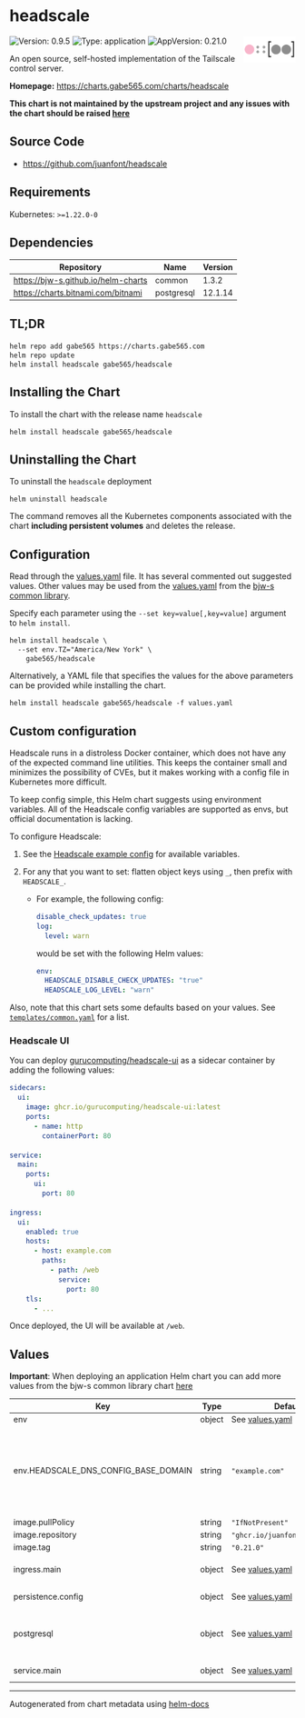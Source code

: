 # headscale

<img src="https://raw.githubusercontent.com/juanfont/headscale/56a7b1e34952c3e0306a134b2be9b4277f5d8d6e/docs/logo/headscale3-dots.svg" align="right" width="92" alt="headscale logo">

![Version: 0.9.5](https://img.shields.io/badge/Version-0.9.5-informational?style=flat)
![Type: application](https://img.shields.io/badge/Type-application-informational?style=flat)
![AppVersion: 0.21.0](https://img.shields.io/badge/AppVersion-0.21.0-informational?style=flat)

An open source, self-hosted implementation of the Tailscale control server.

**Homepage:** <https://charts.gabe565.com/charts/headscale>

**This chart is not maintained by the upstream project and any issues with the chart should be raised [here](https://github.com/gabe565/charts/issues/new?assignees=gabe565&labels=bug&template=bug_report.yaml&name=headscale&version=0.9.5)**

## Source Code

* <https://github.com/juanfont/headscale>

## Requirements

Kubernetes: `>=1.22.0-0`

## Dependencies

| Repository | Name | Version |
|------------|------|---------|
| <https://bjw-s.github.io/helm-charts> | common | 1.3.2 |
| <https://charts.bitnami.com/bitnami> | postgresql | 12.1.14 |

## TL;DR

```console
helm repo add gabe565 https://charts.gabe565.com
helm repo update
helm install headscale gabe565/headscale
```

## Installing the Chart

To install the chart with the release name `headscale`

```console
helm install headscale gabe565/headscale
```

## Uninstalling the Chart

To uninstall the `headscale` deployment

```console
helm uninstall headscale
```

The command removes all the Kubernetes components associated with the chart **including persistent volumes** and deletes the release.

## Configuration

Read through the [values.yaml](./values.yaml) file. It has several commented out suggested values.
Other values may be used from the [values.yaml](https://github.com/bjw-s/helm-charts/tree/main/charts/library/common/values.yaml) from the [bjw-s common library](https://github.com/bjw-s/helm-charts/tree/main/charts/library/common).

Specify each parameter using the `--set key=value[,key=value]` argument to `helm install`.

```console
helm install headscale \
  --set env.TZ="America/New York" \
    gabe565/headscale
```

Alternatively, a YAML file that specifies the values for the above parameters can be provided while installing the chart.

```console
helm install headscale gabe565/headscale -f values.yaml
```

## Custom configuration

Headscale runs in a distroless Docker container, which does not have any of the
expected command line utilities. This keeps the container small and minimizes the possibility of CVEs,
but it makes working with a config file in Kubernetes more difficult.

To keep config simple, this Helm chart suggests using environment variables.
All of the Headscale config variables are supported as envs, but official documentation is lacking.

To configure Headscale:

1. See the [Headscale example config](https://github.com/juanfont/headscale/blob/main/config-example.yaml) for available variables.

2. For any that you want to set: flatten object keys using `_`, then prefix with `HEADSCALE_`.
    - For example, the following config:
      ```yaml
      disable_check_updates: true
      log:
        level: warn
      ```
      would be set with the following Helm values:
      ```yaml
      env:
        HEADSCALE_DISABLE_CHECK_UPDATES: "true"
        HEADSCALE_LOG_LEVEL: "warn"
      ```

Also, note that this chart sets some defaults based on your values.
See [`templates/common.yaml`](./templates/common.yaml) for a list.

### Headscale UI

You can deploy [gurucomputing/headscale-ui](https://github.com/gurucomputing/headscale-ui)
as a sidecar container by adding the following values:

```yaml
sidecars:
  ui:
    image: ghcr.io/gurucomputing/headscale-ui:latest
    ports:
      - name: http
        containerPort: 80

service:
  main:
    ports:
      ui:
        port: 80

ingress:
  ui:
    enabled: true
    hosts:
      - host: example.com
        paths:
          - path: /web
            service:
              port: 80
    tls:
      - ...
```

Once deployed, the UI will be available at `/web`.

## Values

**Important**: When deploying an application Helm chart you can add more values from the bjw-s common library chart [here](https://github.com/bjw-s/helm-charts/tree/main/charts/library/common)

| Key | Type | Default | Description |
|-----|------|---------|-------------|
| env | object | See [values.yaml](./values.yaml) | Environment variables. [[ref]](https://github.com/juanfont/headscale/blob/main/config-example.yaml) |
| env.HEADSCALE_DNS_CONFIG_BASE_DOMAIN | string | `"example.com"` | Defines the base domain to create the hostnames for MagicDNS. `base_domain` must be a FQDNs, without the trailing dot. The FQDN of the hosts will be `hostname.user.base_domain` (e.g., _myhost.myuser.example.com_). |
| image.pullPolicy | string | `"IfNotPresent"` | image pull policy |
| image.repository | string | `"ghcr.io/juanfont/headscale"` | image repository |
| image.tag | string | `"0.21.0"` | image tag |
| ingress.main | object | See [values.yaml](./values.yaml) | Enable and configure ingress settings for the chart under this key. |
| persistence.config | object | See [values.yaml](./values.yaml) | Configure persistence settings for the chart under this key. |
| postgresql | object | See [values.yaml](./values.yaml) | Enable and configure postgresql database subchart under this key.    For more options see [postgresql chart documentation](https://github.com/bitnami/charts/tree/master/bitnami/postgresql) |
| service.main | object | See [values.yaml](./values.yaml) | Configures service settings for the chart. |

---
Autogenerated from chart metadata using [helm-docs](https://github.com/norwoodj/helm-docs)
